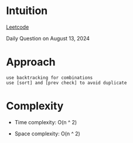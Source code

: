 # Intuition

[Leetcode](https://leetcode.com/problems/combination-sum-ii)

Daily Question on August 13, 2024

# Approach

```
use backtracking for combinations
use [sort] and [prev check] to avoid duplicate
```

# Complexity

- Time complexity: O(n ^ 2)

- Space complexity: O(n ^ 2)

